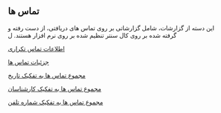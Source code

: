 ﻿## تماس ها 

 این دسته از گزارشات، شامل گزارشاتی بر روی تماس های دریافتی، از دست رفته و گرفته شده بر روی کال سنتر تنظیم شده بر روی نرم افزار هستند. ل

[اطلاعات تماس تکراری](https://github.com/1stco/PayamGostarDocs/blob/master/help%202.5.4/Management-and-reports/reports-crm/report-calls/Duplicate-contact-information/Duplicate-contact-information.md)

[جزئیات تماس ها](https://github.com/1stco/PayamGostarDocs/blob/master/help%202.5.4/Management-and-reports/reports-crm/report-calls/Call-details/Call-details.md)

[مجموع تماس ها به تفکیک تاریخ](https://github.com/1stco/PayamGostarDocs/blob/master/help%202.5.4/Management-and-reports/reports-crm/report-calls/Total-calls-by-date/Total-calls-by-date.md)

[مجموع تماس ها به تفکیک کارشناسان](https://github.com/1stco/PayamGostarDocs/blob/master/help%202.5.4/Management-and-reports/reports-crm/report-calls/Total-calls-by-expert/Total-calls-by-expert.md)

[مجموع تماس ها به تفکیک شماره تلفن](https://github.com/1stco/PayamGostarDocs/blob/master/help%202.5.4/Management-and-reports/reports-crm/report-calls/Total-phone-calls/Total-phone-calls.md)